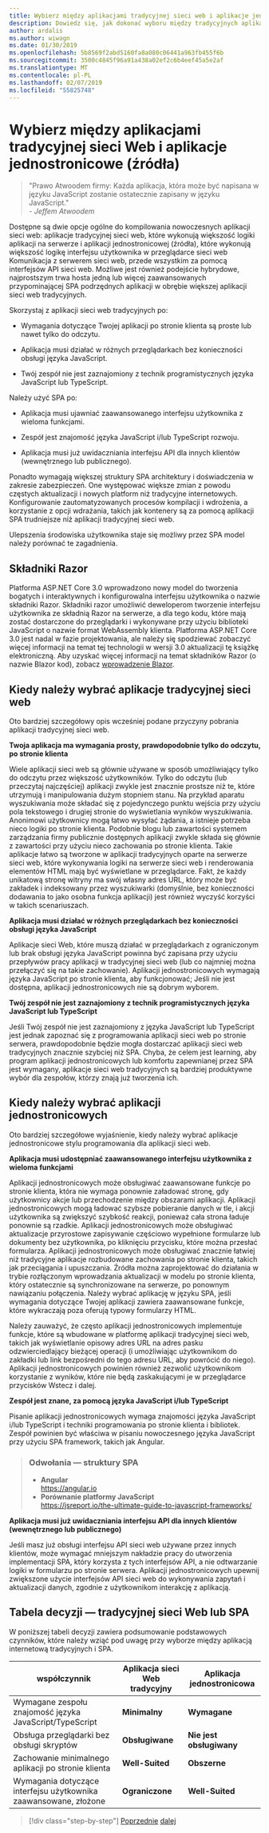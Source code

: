 ```yaml
---
title: Wybierz między aplikacjami tradycyjnej sieci web i aplikacje jednostronicowe
description: Dowiedz się, jak dokonać wyboru między tradycyjnych aplikacji i internetowych aplikacji jednostronicowej (źródła), podczas tworzenia aplikacji sieci web.
author: ardalis
ms.author: wiwagn
ms.date: 01/30/2019
ms.openlocfilehash: 5b8569f2abd5160fa8a080c06441a963fb455f6b
ms.sourcegitcommit: 3500c4845f96a91a438a02ef2c6b4eef45a5e2af
ms.translationtype: MT
ms.contentlocale: pl-PL
ms.lasthandoff: 02/07/2019
ms.locfileid: "55825748"
---
```

# <a name="choose-between-traditional-web-apps-and-single-page-apps-spas"></a>Wybierz między aplikacjami tradycyjnej sieci Web i aplikacje jednostronicowe (źródła)

> "Prawo Atwoodem firmy: Każda aplikacja, która może być napisana w języku JavaScript zostanie ostatecznie zapisany w języku JavaScript."  
> _\- Jeffem Atwoodem_

Dostępne są dwie opcje ogólne do kompilowania nowoczesnych aplikacji sieci web: aplikacje tradycyjnej sieci web, które wykonują większość logiki aplikacji na serwerze i aplikacji jednostronicowej (źródła), które wykonują większość logikę interfejsu użytkownika w przeglądarce sieci web Komunikacja z serwerem sieci web, przede wszystkim za pomocą interfejsów API sieci web. Możliwe jest również podejście hybrydowe, najprostszym trwa hosta jedną lub więcej zaawansowanych przypominającej SPA podrzędnych aplikacji w obrębie większej aplikacji sieci web tradycyjnych.

Skorzystaj z aplikacji sieci web tradycyjnych po:

- Wymagania dotyczące Twojej aplikacji po stronie klienta są proste lub nawet tylko do odczytu.

- Aplikacja musi działać w różnych przeglądarkach bez konieczności obsługi języka JavaScript.

- Twój zespół nie jest zaznajomiony z technik programistycznych języka JavaScript lub TypeScript.

Należy użyć SPA po:

- Aplikacja musi ujawniać zaawansowanego interfejsu użytkownika z wieloma funkcjami.

- Zespół jest znajomość języka JavaScript i/lub TypeScript rozwoju.

- Aplikacja musi już uwidaczniania interfejsu API dla innych klientów (wewnętrznego lub publicznego).

Ponadto wymagają większej struktury SPA architektury i doświadczenia w zakresie zabezpieczeń. One występować większe zmian z powodu częstych aktualizacji i nowych platform niż tradycyjne internetowych. Konfigurowanie zautomatyzowanych procesów kompilacji i wdrożenia, a korzystanie z opcji wdrażania, takich jak kontenery są za pomocą aplikacji SPA trudniejsze niż aplikacji tradycyjnej sieci web.

Ulepszenia środowiska użytkownika staje się możliwy przez SPA model należy porównać te zagadnienia.

## <a name="razor-components"></a>Składniki Razor

Platforma ASP.NET Core 3.0 wprowadzono nowy model do tworzenia bogatych i interaktywnych i konfigurowalna interfejsu użytkownika o nazwie składniki Razor. Składniki razor umożliwić deweloperom tworzenie interfejsu użytkownika ze składnią Razor na serwerze, a dla tego kodu, które mają zostać dostarczone do przeglądarki i wykonywane przy użyciu biblioteki JavaScript o nazwie format WebAssembly klienta. Platforma ASP.NET Core 3.0 jest nadal w fazie projektowania, ale należy się spodziewać zobaczyć więcej informacji na temat tej technologii w wersji 3.0 aktualizacji tę książkę elektroniczną. Aby uzyskać więcej informacji na temat składników Razor (o nazwie Blazor kod), zobacz [wprowadzenie Blazor](https://blazor.net/docs/get-started.html).

## <a name="when-to-choose-traditional-web-apps"></a>Kiedy należy wybrać aplikacje tradycyjnej sieci web

Oto bardziej szczegółowy opis wcześniej podane przyczyny pobrania aplikacji tradycyjnej sieci web.

**Twoja aplikacja ma wymagania prosty, prawdopodobnie tylko do odczytu, po stronie klienta**

Wiele aplikacji sieci web są głównie używane w sposób umożliwiający tylko do odczytu przez większość użytkowników. Tylko do odczytu (lub przeczytaj najczęściej) aplikacji zwykle jest znacznie prostsze niż te, które utrzymują i manipulowania dużym stopniem stanu. Na przykład aparatu wyszukiwania może składać się z pojedynczego punktu wejścia przy użyciu pola tekstowego i drugiej stronie do wyświetlania wyników wyszukiwania. Anonimowi użytkownicy mogą łatwo wysyłać żądania, a istnieje potrzeba nieco logiki po stronie klienta. Podobnie blogu lub zawartości systemem zarządzania firmy publicznie dostępnych aplikacji zwykle składa się głównie z zawartości przy użyciu nieco zachowania po stronie klienta. Takie aplikacje łatwo są tworzone w aplikacji tradycyjnych oparte na serwerze sieci web, które wykonywania logiki na serwerze sieci web i renderowania elementów HTML mają być wyświetlane w przeglądarce. Fakt, że każdy unikatową stronę witryny ma swój własny adres URL, który może być zakładek i indeksowany przez wyszukiwarki (domyślnie, bez konieczności dodawania to jako osobna funkcja aplikacji) jest również wyczyść korzyści w takich scenariuszach.

**Aplikacja musi działać w różnych przeglądarkach bez konieczności obsługi języka JavaScript**

Aplikacje sieci Web, które muszą działać w przeglądarkach z ograniczonym lub brak obsługi języka JavaScript powinna być zapisana przy użyciu przepływów pracy aplikacji w tradycyjnej sieci web (lub co najmniej można przełączyć się na takie zachowanie). Aplikacji jednostronicowych wymagają języka JavaScript po stronie klienta, aby funkcjonować; Jeśli nie jest dostępna, aplikacji jednostronicowych nie są dobrym wyborem.

**Twój zespół nie jest zaznajomiony z technik programistycznych języka JavaScript lub TypeScript**

Jeśli Twój zespół nie jest zaznajomiony z języka JavaScript lub TypeScript jest jednak zapoznać się z programowania aplikacji sieci web po stronie serwera, prawdopodobnie będzie mogła dostarczać aplikacji sieci web tradycyjnych znacznie szybciej niż SPA. Chyba, że celem jest learning, aby program aplikacji jednostronicowych lub komfortu zapewnianej przez SPA jest wymagany, aplikacje sieci web tradycyjnych są bardziej produktywne wybór dla zespołów, którzy znają już tworzenia ich.

## <a name="when-to-choose-spas"></a>Kiedy należy wybrać aplikacji jednostronicowych

Oto bardziej szczegółowe wyjaśnienie, kiedy należy wybrać aplikacje jednostronicowe stylu programowania dla aplikacji sieci web.

**Aplikacja musi udostępniać zaawansowanego interfejsu użytkownika z wieloma funkcjami**

Aplikacji jednostronicowych może obsługiwać zaawansowane funkcje po stronie klienta, która nie wymaga ponownie załadować stronę, gdy użytkownicy akcje lub przechodzenie między obszarami aplikacji. Aplikacji jednostronicowych mogą ładować szybsze pobieranie danych w tle, i akcji użytkownika są zwiększyć szybkość reakcji, ponieważ cała strona ładuje ponownie są rzadkie. Aplikacji jednostronicowych może obsługiwać aktualizacje przyrostowe zapisywanie częściowo wypełnione formularze lub dokumenty bez użytkownika, po kliknięciu przycisku, które można przesłać formularza. Aplikacji jednostronicowych może obsługiwać znacznie łatwiej niż tradycyjne aplikacje rozbudowane zachowania po stronie klienta, takich jak przeciągania i upuszczania. Źródła można zaprojektować do działania w trybie rozłączonym wprowadzania aktualizacji w modelu po stronie klienta, który ostatecznie są synchronizowane na serwerze, po ponownym nawiązaniu połączenia. Należy wybrać aplikację w języku SPA, jeśli wymagania dotyczące Twojej aplikacji zawiera zaawansowane funkcje, które wykraczają poza oferują typowy formularzy HTML.

Należy zauważyć, że często aplikacji jednostronicowych implementuje funkcje, które są wbudowane w platformę aplikacji tradycyjnej sieci web, takich jak wyświetlanie opisowy adres URL na adres pasku odzwierciedlający bieżącej operacji (i umożliwiając użytkownikom do zakładki lub link bezpośredni do tego adresu URL, aby powrócić do niego). Aplikacji jednostronicowych powinien również zezwolić użytkownikom korzystanie z wyników, które nie będą zaskakującymi je w przeglądarce przycisków Wstecz i dalej.

**Zespół jest znane, za pomocą języka JavaScript i/lub TypeScript**

Pisanie aplikacji jednostronicowych wymaga znajomości języka JavaScript i/lub TypeScript i techniki programowania po stronie klienta i bibliotek. Zespół powinien być właściwa w pisaniu nowoczesnego języka JavaScript przy użyciu SPA framework, takich jak Angular.

> ### <a name="references--spa-frameworks"></a>Odwołania — struktury SPA
>
> - **Angular**  
>   <https://angular.io>
> - **Porównanie platformy JavaScript**  
>   <https://jsreport.io/the-ultimate-guide-to-javascript-frameworks/>

**Aplikacja musi już uwidaczniania interfejsu API dla innych klientów (wewnętrznego lub publicznego)**

Jeśli masz już obsługi interfejsu API sieci web używane przez innych klientów, może wymagać mniejszym nakładzie pracy do utworzenia implementacji SPA, który korzysta z tych interfejsów API, a nie odtwarzanie logiki w formularzu po stronie serwera. Aplikacji jednostronicowych upewnij zwiększone użycie interfejsów API sieci web do wykonywania zapytań i aktualizacji danych, zgodnie z użytkownikom interakcję z aplikacją.

## <a name="decision-table--traditional-web-or-spa"></a>Tabela decyzji — tradycyjnej sieci Web lub SPA

W poniższej tabeli decyzji zawiera podsumowanie podstawowych czynników, które należy wziąć pod uwagę przy wyborze między aplikacją internetową tradycyjnych i SPA.

| **współczynnik**                                           | **Aplikacja sieci Web tradycyjny** | **Aplikacja jednostronicowa** |
| ---------------------------------------------------- | ----------------------- | --------------------------- |
| Wymagane zespołu znajomość języka JavaScript/TypeScript | **Minimalny**             | **Wymagane**                |
| Obsługa przeglądarki bez obsługi skryptów                   | **Obsługiwane**           | **Nie jest obsługiwany**           |
| Zachowanie minimalnego aplikacji po stronie klienta             | **Well-Suited**         | **Obszerne**                |
| Wymagania dotyczące interfejsu użytkownika zaawansowane, złożone            | **Ograniczone**             | **Well-Suited**             |

>[!div class="step-by-step"]
>[Poprzednie](modern-web-applications-characteristics.md)
>[dalej](architectural-principles.md)
